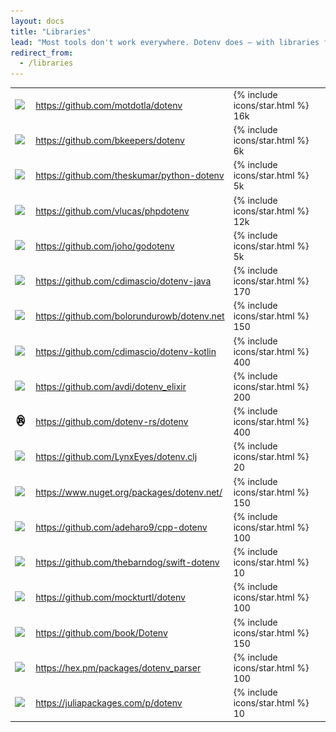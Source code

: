 ```yaml
---
layout: docs
title: "Libraries"
lead: "Most tools don't work everywhere. Dotenv does – with libraries for every language."
redirect_from:
  - /libraries
---
```


<table class="table">
  <tbody>
    <tr>
      <td class="align-middle text-center">
        <img height="30" src="https://cdn.jsdelivr.net/gh/devicons/devicon/icons/nodejs/nodejs-original.svg">
      </td>
      <td class="align-middle">
        <a class="small" href="https://github.com/motdotla/dotenv">https://github.com/motdotla/dotenv</a>
      </td>
      <td class="align-middle text-center small">
        {% include icons/star.html %} 16k
      </td>
    </tr>
    <tr>
      <td class="align-middle text-center">
        <img height="30" src="https://cdn.jsdelivr.net/gh/devicons/devicon/icons/ruby/ruby-original.svg">
      </td>
      <td class="align-middle">
        <a class="small" href="https://github.com/bkeepers/dotenv">https://github.com/bkeepers/dotenv</a>
      </td>
      <td class="align-middle text-center small">
        {% include icons/star.html %} 6k
      </td>
    </tr>
    <tr>
      <td class="align-middle text-center">
        <img height="30" src="https://cdn.jsdelivr.net/gh/devicons/devicon/icons/python/python-original.svg">
      </td>
      <td class="align-middle">
        <a class="small" href="https://github.com/theskumar/python-dotenv">https://github.com/theskumar/python-dotenv</a>
      </td>
      <td class="align-middle text-center small">
        {% include icons/star.html %} 5k
      </td>
    </tr>
    <tr>
      <td class="align-middle text-center">
        <img height="30" src="https://cdn.jsdelivr.net/gh/devicons/devicon/icons/php/php-original.svg">
      </td>
      <td class="align-middle">
        <a class="small" href="https://github.com/vlucas/phpdotenv">https://github.com/vlucas/phpdotenv</a>
      </td>
      <td class="align-middle text-center small">
        {% include icons/star.html %} 12k
      </td>
    </tr>
    <tr>
      <td class="align-middle text-center">
        <img height="30" src="https://cdn.jsdelivr.net/gh/devicons/devicon/icons/go/go-original.svg">
      </td>
      <td class="align-middle">
        <a class="small" href="https://github.com/joho/godotenv">https://github.com/joho/godotenv</a>
      </td>
      <td class="align-middle text-center small">
        {% include icons/star.html %} 5k
      </td>
    </tr>
    <tr>
      <td class="align-middle text-center">
        <img height="30" src="https://cdn.jsdelivr.net/gh/devicons/devicon/icons/java/java-original.svg">
      </td>
      <td class="align-middle">
        <a class="small" href="https://github.com/cdimascio/dotenv-java">https://github.com/cdimascio/dotenv-java</a>
      </td>
      <td class="align-middle text-center small">
        {% include icons/star.html %} 170
      </td>
    </tr>
    <tr>
      <td class="align-middle text-center">
        <img height="30" src="https://cdn.jsdelivr.net/gh/devicons/devicon/icons/dotnetcore/dotnetcore-original.svg">
      </td>
      <td class="align-middle">
        <a class="small" href="https://github.com/bolorundurowb/dotenv.net">https://github.com/bolorundurowb/dotenv.net</a>
      </td>
      <td class="align-middle text-center small">
        {% include icons/star.html %} 150
      </td>
    </tr>
    <tr>
      <td class="align-middle text-center">
        <img height="30" src="https://cdn.jsdelivr.net/gh/devicons/devicon/icons/kotlin/kotlin-original.svg">
      </td>
      <td class="align-middle">
        <a class="small" href="https://github.com/cdimascio/dotenv-kotlin">https://github.com/cdimascio/dotenv-kotlin</a>
      </td>
      <td class="align-middle text-center small">
        {% include icons/star.html %} 400
      </td>
    </tr>
    <tr>
      <td class="align-middle text-center">
        <img height="30" src="https://cdn.jsdelivr.net/gh/devicons/devicon/icons/elixir/elixir-original.svg">
      </td>
      <td class="align-middle">
        <a class="small" href="https://github.com/avdi/dotenv_elixir">https://github.com/avdi/dotenv_elixir</a>
      </td>
      <td class="align-middle text-center small">
        {% include icons/star.html %} 200
      </td>
    </tr>
    <tr>
      <td class="align-middle text-center">
        <img height="26" src="/assets-www/img/misc/rust.svg">
      </td>
      <td class="align-middle">
        <a class="small" href="https://github.com/dotenv-rs/dotenv">https://github.com/dotenv-rs/dotenv</a>
      </td>
      <td class="align-middle text-center small">
        {% include icons/star.html %} 400
      </td>
    </tr>
    <tr>
      <td class="align-middle text-center">
        <img height="30" src="https://cdn.jsdelivr.net/gh/devicons/devicon/icons/clojure/clojure-original.svg">
      </td>
      <td class="align-middle">
        <a class="small" href="https://github.com/LynxEyes/dotenv.clj">https://github.com/LynxEyes/dotenv.clj</a>
      </td>
      <td class="align-middle text-center small">
        {% include icons/star.html %} 20
      </td>
    </tr>
    <tr>
      <td class="align-middle text-center">
        <img height="30" src="https://cdn.jsdelivr.net/gh/devicons/devicon/icons/dot-net/dot-net-original.svg">
      </td>
      <td class="align-middle">
        <a class="small" href="https://www.nuget.org/packages/dotenv.net/">https://www.nuget.org/packages/dotenv.net/</a>
      </td>
      <td class="align-middle text-center small">
        {% include icons/star.html %} 150
      </td>
    </tr>
    <tr>
      <td class="align-middle text-center">
        <img height="30" src="https://cdn.jsdelivr.net/gh/devicons/devicon/icons/cplusplus/cplusplus-original.svg">
      </td>
      <td class="align-middle">
        <a class="small" href="https://github.com/adeharo9/cpp-dotenv">https://github.com/adeharo9/cpp-dotenv</a>
      </td>
      <td class="align-middle text-center small">
        {% include icons/star.html %} 100
      </td>
    </tr>
    <tr>
      <td class="align-middle text-center">
        <img height="30" src="https://cdn.jsdelivr.net/gh/devicons/devicon/icons/swift/swift-original.svg">
      </td>
      <td class="align-middle">
        <a class="small" href="https://github.com/thebarndog/swift-dotenv">https://github.com/thebarndog/swift-dotenv</a>
      </td>
      <td class="align-middle text-center small">
        {% include icons/star.html %} 10
      </td>
    </tr>
    <tr>
      <td class="align-middle text-center">
        <img height="30" src="https://cdn.jsdelivr.net/gh/devicons/devicon/icons/dart/dart-original.svg">
      </td>
      <td class="align-middle">
        <a class="small" href="https://github.com/mockturtl/dotenv">https://github.com/mockturtl/dotenv</a>
      </td>
      <td class="align-middle text-center small">
        {% include icons/star.html %} 100
      </td>
    </tr>
    <tr>
      <td class="align-middle text-center">
        <img height="30" src="https://cdn.jsdelivr.net/gh/devicons/devicon/icons/perl/perl-original.svg">
      </td>
      <td class="align-middle">
        <a class="small" href="https://github.com/book/Dotenv">https://github.com/book/Dotenv</a>
      </td>
      <td class="align-middle text-center small">
        {% include icons/star.html %} 150
      </td>
    </tr>
    <tr>
      <td class="align-middle text-center">
        <img height="30" src="https://cdn.jsdelivr.net/gh/devicons/devicon/icons/erlang/erlang-plain-wordmark.svg">
      </td>
      <td class="align-middle">
        <a class="small" href="https://hex.pm/packages/dotenv_parser">https://hex.pm/packages/dotenv_parser</a>
      </td>
      <td class="align-middle text-center small">
        {% include icons/star.html %} 100
      </td>
    </tr>
    <tr>
      <td class="align-middle text-center">
        <img height="30" src="https://cdn.jsdelivr.net/gh/devicons/devicon/icons/julia/julia-original.svg">
      </td>
      <td class="align-middle">
        <a class="small" href="https://juliapackages.com/p/dotenv">https://juliapackages.com/p/dotenv</a>
      </td>
      <td class="align-middle text-center small">
        {% include icons/star.html %} 10
      </td>
    </tr>
  </tbody>
</table>
